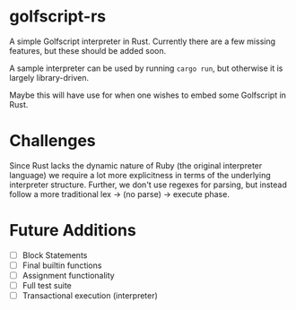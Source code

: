 # golfscript-rs

A simple Golfscript interpreter in Rust. Currently there are a few missing
features, but these should be added soon.

A sample interpreter can be used by running `cargo run`, but otherwise it is
largely library-driven.

Maybe this will have use for when one wishes to embed some Golfscript in Rust.

# Challenges

Since Rust lacks the dynamic nature of Ruby (the original interpreter language)
we require a lot more explicitness in terms of the underlying interpreter
structure. Further, we don't use regexes for parsing, but instead follow a more
traditional lex -> (no parse) -> execute phase.

# Future Additions

- [ ] Block Statements
- [ ] Final builtin functions
- [ ] Assignment functionality
- [ ] Full test suite
- [ ] Transactional execution (interpreter)
